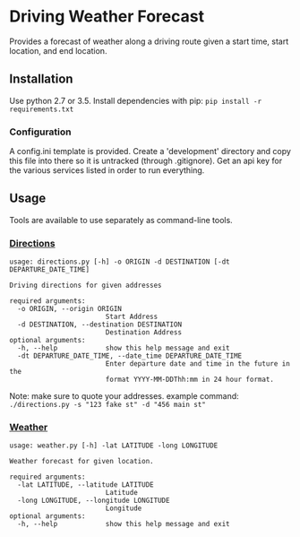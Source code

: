# Driving Weather Forecast

Provides a forecast of weather along a driving route given a start time,
start location, and end location.

## Installation

Use python 2.7 or 3.5. Install dependencies with pip:
 `pip install -r requirements.txt`
 
### Configuration

A config.ini template is provided. Create a 'development' directory and copy 
this file into there so it is untracked (through .gitignore). Get an api key 
for the various services listed in order to run everything.


## Usage

Tools are available to use separately as command-line tools.

### [Directions](directions.py)

```
usage: directions.py [-h] -o ORIGIN -d DESTINATION [-dt DEPARTURE_DATE_TIME]

Driving directions for given addresses

required arguments:
  -o ORIGIN, --origin ORIGIN
                        Start Address
  -d DESTINATION, --destination DESTINATION
                        Destination Address
optional arguments:
  -h, --help            show this help message and exit
  -dt DEPARTURE_DATE_TIME, --date_time DEPARTURE_DATE_TIME
                        Enter departure date and time in the future in the
                        format YYYY-MM-DDThh:mm in 24 hour format.
```
Note: make sure to quote your addresses. example command:
`./directions.py -s "123 fake st" -d "456 main st"`

### [Weather](weather.py)

```
usage: weather.py [-h] -lat LATITUDE -long LONGITUDE

Weather forecast for given location.

required arguments:
  -lat LATITUDE, --latitude LATITUDE
                        Latitude
  -long LONGITUDE, --longitude LONGITUDE
                        Longitude
optional arguments:
  -h, --help            show this help message and exit
```